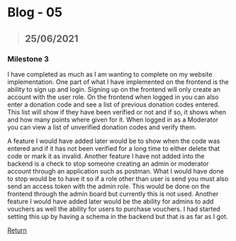 # Blog - 05

> ## 25/06/2021

### Milestone 3

I have completed as much as I am wanting to complete on my website implementation. One part of what I have implemented on the frontend is the ability to sign up and login. Signing up on the frontend will only create an account with the user role. On the frontend when logged in you can also enter a donation code and see a list of previous donation codes entered. This list will show if they have been verified or not and if so, it shows when and how many points where given for it. When logged in as a Moderator you can view a list of unverified donation codes and verify them. 

A feature I would have added later would be to show when the code was entered and if it has not been verified for a long time to either delete that code or mark it as invalid. Another feature I have not added into the backend is a check to stop someone creating an admin or moderator account through an application such as postman. What I would have done to stop would be to have it so if a role other than user is send you must also send an access token with the admin role. This would be done on the frontend through the admin board but currently this is not used. Another feature I would have added later would be the ability for admins to add vouchers as well the ability for users to purchase vouchers. I had started setting this up by having a schema in the backend but that is as far as I got.


[Return](https://stewartnz.github.io/WEB701-Blogs/)
